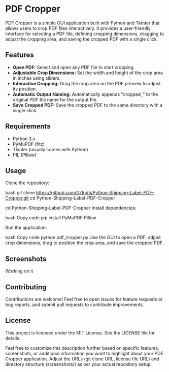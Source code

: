 # PDF Cropper

PDF Cropper is a simple GUI application built with Python and Tkinter that allows users to crop PDF files interactively. It provides a user-friendly interface for selecting a PDF file, defining cropping dimensions, dragging to adjust the cropping area, and saving the cropped PDF with a single click.

## Features

- **Open PDF:** Select and open any PDF file to start cropping.
- **Adjustable Crop Dimensions:** Set the width and height of the crop area in inches using sliders.
- **Interactive Cropping:** Drag the crop area on the PDF preview to adjust its position.
- **Automatic Output Naming:** Automatically appends "cropped_" to the original PDF file name for the output file.
- **Save Cropped PDF:** Save the cropped PDF to the same directory with a single click.

## Requirements

- Python 3.x
- PyMuPDF (fitz)
- Tkinter (usually comes with Python)
- PIL (Pillow)

## Usage

Clone the repository:

bash
git clone https://github.com/Gr1nd5/Python-Shipping-Label-PDF-Cropper.git
cd Python-Shipping-Label-PDF-Cropper


cd Python-Shipping-Label-PDF-Cropper
Install dependencies:

bash
Copy code
pip install PyMuPDF Pillow

Run the application:

bash
Copy code
python pdf_cropper.py
Use the GUI to open a PDF, adjust crop dimensions, drag to position the crop area, and save the cropped PDF.

## Screenshots
Working on it 

## Contributing
Contributions are welcome! Feel free to open issues for feature requests or bug reports, and submit pull requests to contribute improvements.

## License
This project is licensed under the MIT License. See the LICENSE file for details.

Feel free to customize this description further based on specific features, screenshots, or additional information you want to highlight about your PDF Cropper application. Adjust the URLs (git clone URL, license file URL) and directory structure (screenshots/) as per your actual repository setup.
